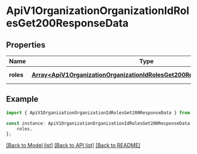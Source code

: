 # ApiV1OrganizationOrganizationIdRolesGet200ResponseData


## Properties

Name | Type | Description | Notes
------------ | ------------- | ------------- | -------------
**roles** | [**Array&lt;ApiV1OrganizationOrganizationIdRolesGet200ResponseDataRolesInner&gt;**](ApiV1OrganizationOrganizationIdRolesGet200ResponseDataRolesInner.md) |  | [default to undefined]

## Example

```typescript
import { ApiV1OrganizationOrganizationIdRolesGet200ResponseData } from './api';

const instance: ApiV1OrganizationOrganizationIdRolesGet200ResponseData = {
    roles,
};
```

[[Back to Model list]](../README.md#documentation-for-models) [[Back to API list]](../README.md#documentation-for-api-endpoints) [[Back to README]](../README.md)
